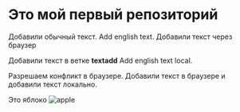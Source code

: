# Это мой первый репозиторий

Добавили обычный текст. Add english text.
Добавили текст через браузер

Добавили текст в ветке **textadd** Add english text local.

Разрешаем конфликт в браузере. Добавили текст в браузере и добавили текст локально.

Это яблоко
![apple](яблоко.jpg)

